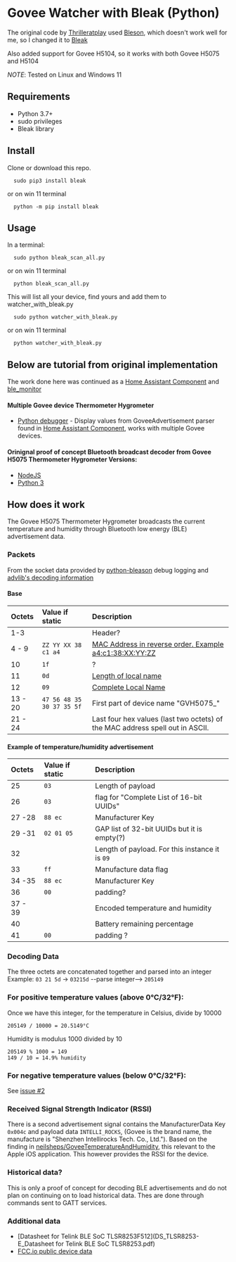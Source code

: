 # Govee Watcher with Bleak (Python)

The original code by [Thrilleratplay](https://github.com/Thrilleratplay/GoveeWatcher) used [Bleson](https://github.com/TheCellule/python-bleson), which doesn't work well for me, so I changed it to [Bleak](https://bleak.readthedocs.io/en/latest/)

Also added support for Govee H5104, so it works with both Govee H5075 and H5104

*NOTE*: Tested on Linux and Windows 11

## Requirements
  * Python 3.7+
  * sudo privileges
  * Bleak library


## Install
Clone or download this repo.
```shell
  sudo pip3 install bleak
```
or on win 11 terminal
```shell
  python -m pip install bleak
```

## Usage
In a terminal:
```shell
  sudo python bleak_scan_all.py
```
or on win 11 terminal

```shell
  python bleak_scan_all.py
```

This will list all your device, find yours and add them to watcher_with_bleak.py

```shell
  sudo python watcher_with_bleak.py
```
or on win 11 terminal

```shell
  python watcher_with_bleak.py
```

## Below are tutorial from original implementation

The work done here was continued as a [Home Assistant Component](https://github.com/Home-Is-Where-You-Hang-Your-Hack/sensor.goveetemp_bt_hci) and [ble_monitor](https://github.com/custom-components/ble_monitor)

#### Multiple Govee device Thermometer Hygrometer
* [Python debugger](./debugger) - Display values from GoveeAdvertisement parser
 found in [Home Assistant Component](https://github.com/Home-Is-Where-You-Hang-Your-Hack/sensor.goveetemp_bt_hci), works with multiple Govee devices.


#### Orinignal proof of concept Bluetooth broadcast decoder from Govee H5075 Thermometer Hygrometer Versions:
* [NodeJS](./odeJS)
* [Python 3](./python)


## How does it work
The Govee H5075 Thermometer Hygrometer broadcasts the current temperature and humidity through Bluetooth low energy (BLE) advertisement data.

### Packets

From the socket data provided by [python-bleason](https://github.com/TheCellule/python-bleson) debug logging and [advlib's decoding information](https://github.com/reelyactive/advlib)

#### Base
| Octets | Value if static | Description |
| :--- | :--- | :--- |
| 1-3 |  | Header?
| 4 - 9 |  `ZZ YY XX 38 c1 a4` | [MAC Address in reverse order.  Example a4:c1:38:XX:YY:ZZ](https://github.com/reelyactive/advlib#address)
| 10 | `1f` | ?
| 11 | `0d`| [Length of local name](https://github.com/reelyactive/advlib#local-name)
| 12| `09` | [Complete Local Name](https://github.com/reelyactive/advlib#local-name)
| 13 - 20 | `47 56 48 35 30 37 35 5f` | First part of device name "GVH5075_"
| 21 - 24 |  | Last four hex values (last two octets) of the MAC address spell out in ASCII.

#### Example of temperature/humidity advertisement
| Octets | Value if static | Description |
| :--- | :--- | :--- |
| 25 | `03` | Length of payload |
| 26 | `03` | flag for "Complete List of 16-bit UUIDs"
| 27 -28 | `88 ec` | Manufacturer Key
| 29 -31 | `02 01 05` | GAP list of 32-bit UUIDs but it is empty(?)
| 32 | | Length of payload.  For this instance it is `09`
| 33 | `ff` | Manufacture data flag
| 34 -35 | `88 ec` | Manufacturer Key
| 36 | `00` | padding?
| 37 - 39 |  | Encoded temperature and humidity
| 40 |   | Battery remaining percentage
| 41 | `00` | padding ?

### Decoding Data
The three octets are concatenated together and parsed into an integer
Example:
`03 21 5d` -> `03215d` --parse integer--> `205149`

### For positive temperature values (above 0°C/32°F):
Once we have this integer, for the temperature in Celsius, divide by 10000
```
205149 / 10000 = 20.5149°C
```

Humidity is modulus 1000 divided by 10
```
205149 % 1000 = 149
149 / 10 = 14.9% humidity
```

### For negative temperature values (below 0°C/32°F):
See [issue #2](https://github.com/Thrilleratplay/GoveeWatcher/issues/2)


### Received Signal Strength Indicator (RSSI)
There is a second advertisement signal contains the ManufacturerData Key `0x004c` and payload data `INTELLI_ROCKS`, (Govee is the brand name, the manufacture is "Shenzhen Intellirocks Tech. Co., Ltd.").  Based on the finding in [neilsheps/GoveeTemperatureAndHumidity](https://github.com/neilsheps/GoveeTemperatureAndHumidity), this relevant to the Apple iOS application.  This however provides the RSSI for the device.

### Historical data?
This is only a proof of concept for decoding BLE advertisements and do not plan on continuing on to load historical data.  Thes are done through commands sent to GATT services.


### Additional data
 * [Datasheet for Telink
BLE SoC TLSR8253F512](DS_TLSR8253-E_Datasheet for Telink BLE SoC TLSR8253.pdf)
 * [FCC.io public device data](https://fccid.io/2AQA6-H5075)
